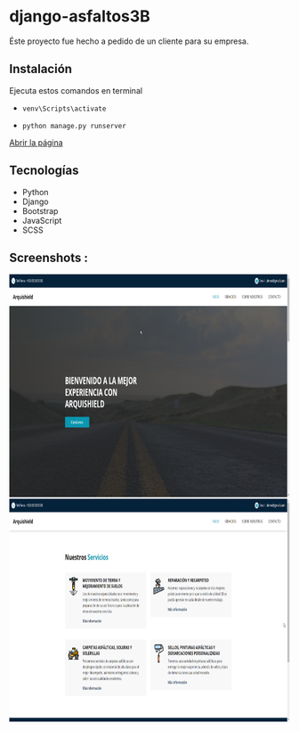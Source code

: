 # django-asfaltos3B

Éste proyecto fue hecho a pedido de un cliente para su empresa.

## Instalación
    
Ejecuta estos comandos en terminal

* `venv\Scripts\activate`

* `python manage.py runserver`

[Abrir la página](http://127.0.0.1:8000/)

## Tecnologías
* Python
* Django
* Bootstrap
* JavaScript
* SCSS    
  
## Screenshots : 
<img src="static/images/preview/front1.png" height="400" width="800">
<img src="static/images/preview/front2.png" height="400" width="800">

